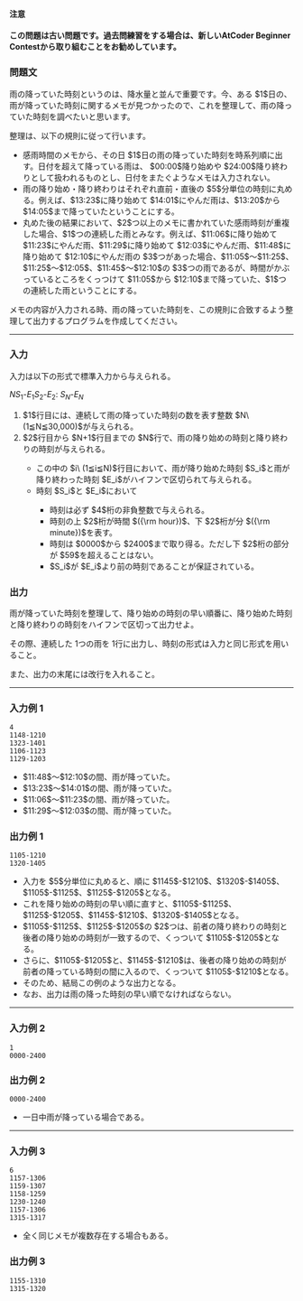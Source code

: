 
<div>

<div>

#### **注意**

<p>

<b>
この問題は古い問題です。過去問練習をする場合は、新しいAtCoder Beginner Contestから取り組むことをお勧めしています。
</b>

</p>

### **問題文**

<section>
雨の降っていた時刻というのは、降水量と並んで重要です。今、ある $1$日の、雨が降っていた時刻に関するメモが見つかったので、これを整理して、雨の降っていた時刻を調べたいと思います。



整理は、以下の規則に従って行います。

<ul>

<li>
感雨時間のメモから、その日 $1$日の雨の降っていた時刻を時系列順に出す。日付を超えて降っている雨は、 $00:00$降り始めや $24:00$降り終わりとして扱われるものとし、日付をまたぐようなメモは入力されない。

</li>

<li>
雨の降り始め・降り終わりはそれぞれ直前・直後の $5$分単位の時刻に丸める。例えば、$13:23$に降り始めて $14:01$にやんだ雨は、$13:20$から $14:05$まで降っていたということにする。

</li>

<li>
丸めた後の結果において、$2$つ以上のメモに書かれていた感雨時刻が重複した場合、$1$つの連続した雨とみなす。例えば、$11:06$に降り始めて $11:23$にやんだ雨、$11:29$に降り始めて $12:03$にやんだ雨、$11:48$に降り始めて $12:10$にやんだ雨の $3$つがあった場合、$11:05$〜$11:25$、$11:25$〜$12:05$、$11:45$〜$12:10$の $3$つの雨であるが、時間がかぶっているところをくっつけて $11:05$から $12:10$まで降っていた、$1$つの連続した雨ということにする。

</li>

</ul>


メモの内容が入力される時、雨の降っていた時刻を、この規則に合致するよう整理して出力するプログラムを作成してください。

</section>

</div>

---

<div>

### **入力**

<section>
入力は以下の形式で標準入力から与えられる。

<div>

$N$$S_1$-$E_1$$S_2$-$E_2$:
$S_N$-$E_N$
</div>

<ol>

<li>
$1$行目には、連続して雨の降っていた時刻の数を表す整数 $N\ (1≦N≦30,000)$が与えられる。
</li>

<li>
$2$行目から $N+1$行目までの $N$行で、雨の降り始めの時刻と降り終わりの時刻が与えられる。
</li>

<ul>

<li>
この中の $i\ (1≦i≦N)$行目において、雨が降り始めた時刻 $S_i$と雨が降り終わった時刻 $E_i$がハイフンで区切られて与えられる。
</li>

<li>
時刻 $S_i$と $E_i$において
</li>

<ul>

<li>
時刻は必ず $4$桁の非負整数で与えられる。
</li>

<li>
時刻の上 $2$桁が時間 $({\rm hour})$、下 $2$桁が分 $({\rm minute})$を表す。
</li>

<li>
時刻は $0000$から $2400$まで取り得る。ただし下 $2$桁の部分が $59$を超えることはない。
</li>

<li>
$S_i$が $E_i$より前の時刻であることが保証されている。
</li>

</ul>

</ul>

</ol>

</section>

</div>

<div>

### **出力**

<section>
雨が降っていた時刻を整理して、降り始めの時刻の早い順番に、降り始めた時刻と降り終わりの時刻をハイフンで区切って出力せよ。

その際、連続した $1$つの雨を $1$行に出力し、時刻の形式は入力と同じ形式を用いること。

また、出力の末尾には改行を入れること。

</section>

</div>

---

<div>

### **入力例 1**

<section>

```
4
1148-1210
1323-1401
1106-1123
1129-1203
```

<ul>

<li>
$11:48$〜$12:10$の間、雨が降っていた。
</li>

<li>
$13:23$〜$14:01$の間、雨が降っていた。
</li>

<li>
$11:06$〜$11:23$の間、雨が降っていた。
</li>

<li>
$11:29$〜$12:03$の間、雨が降っていた。
</li>

</ul>

</section>

</div>

<div>

### **出力例 1**

<section>

```
1105-1210
1320-1405
```

<ul>

<li>
入力を $5$分単位に丸めると、順に $1145$-$1210$、$1320$-$1405$、$1105$-$1125$、$1125$-$1205$となる。
</li>

<li>
これを降り始めの時刻の早い順に直すと、$1105$-$1125$、$1125$-$1205$、$1145$-$1210$、$1320$-$1405$となる。
</li>

<li>
$1105$-$1125$、$1125$-$1205$の $2$つは、前者の降り終わりの時刻と後者の降り始めの時刻が一致するので、くっついて $1105$-$1205$となる。
</li>

<li>
さらに、$1105$-$1205$と、$1145$-$1210$は、後者の降り始めの時刻が前者の降っている時刻の間に入るので、くっついて $1105$-$1210$となる。
</li>

<li>
そのため、結局この例のような出力となる。
</li>

<li>
なお、出力は雨の降った時刻の早い順でなければならない。
</li>

</ul>

</section>

</div>

---

<div>

### **入力例 2**

<section>

```
1
0000-2400
```

</section>

</div>

<div>

### **出力例 2**

<section>

```
0000-2400
```

<ul>

<li>
一日中雨が降っている場合である。
</li>

</ul>

</section>

</div>

---

<div>

### **入力例 3**

<section>

```
6
1157-1306
1159-1307
1158-1259
1230-1240
1157-1306
1315-1317
```

<ul>

<li>
全く同じメモが複数存在する場合もある。
</li>

</ul>

</section>

</div>

<div>

### **出力例 3**

<section>

```
1155-1310
1315-1320
```

</section>

</div>

</div>
